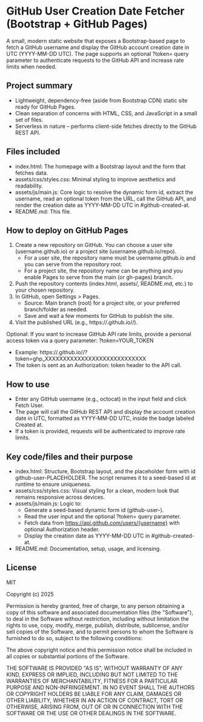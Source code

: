 # GitHub User Creation Date Fetcher (Bootstrap + GitHub Pages)

A small, modern static website that exposes a Bootstrap-based page to fetch a GitHub username and display the GitHub account creation date in UTC (YYYY-MM-DD UTC). The page supports an optional ?token= query parameter to authenticate requests to the GitHub API and increase rate limits when needed.

## Project summary
- Lightweight, dependency-free (aside from Bootstrap CDN) static site ready for GitHub Pages.
- Clean separation of concerns with HTML, CSS, and JavaScript in a small set of files.
- Serverless in nature – performs client-side fetches directly to the GitHub REST API.

## Files included
- index.html: The homepage with a Bootstrap layout and the form that fetches data.
- assets/css/styles.css: Minimal styling to improve aesthetics and readability.
- assets/js/main.js: Core logic to resolve the dynamic form id, extract the username, read an optional token from the URL, call the GitHub API, and render the creation date as YYYY-MM-DD UTC in #github-created-at.
- README.md: This file.

## How to deploy on GitHub Pages
1. Create a new repository on GitHub. You can choose a user site (username.github.io) or a project site (username.github.io/repo).
   - For a user site, the repository name must be username.github.io and you can serve from the repository root.
   - For a project site, the repository name can be anything and you enable Pages to serve from the main (or gh-pages) branch.
2. Push the repository contents (index.html, assets/, README.md, etc.) to your chosen repository.
3. In GitHub, open Settings > Pages.
   - Source: Main branch (root) for a project site, or your preferred branch/folder as needed.
   - Save and wait a few moments for GitHub to publish the site.
4. Visit the published URL (e.g., https://<your-username>.github.io/<repo>/).

Optional: If you want to increase GitHub API rate limits, provide a personal access token via a query parameter: ?token=YOUR_TOKEN
- Example: https://<your-username>.github.io/<repo>/?token=ghp_XXXXXXXXXXXXXXXXXXXXXXXXXXXX
- The token is sent as an Authorization: token <token> header to the API call.

## How to use
- Enter any GitHub username (e.g., octocat) in the input field and click Fetch User.
- The page will call the GitHub REST API and display the account creation date in UTC, formatted as YYYY-MM-DD UTC, inside the badge labeled Created at.
- If a token is provided, requests will be authenticated to improve rate limits.

## Key code/files and their purpose
- index.html: Structure, Bootstrap layout, and the placeholder form with id github-user-PLACEHOLDER. The script renames it to a seed-based id at runtime to ensure uniqueness.
- assets/css/styles.css: Visual styling for a clean, modern look that remains responsive across devices.
- assets/js/main.js: Logic to:
  - Generate a seed-based dynamic form id (github-user-<seed>).
  - Read the user input and the optional ?token= query parameter.
  - Fetch data from https://api.github.com/users/{username} with optional Authorization header.
  - Display the creation date as YYYY-MM-DD UTC in #github-created-at.
- README.md: Documentation, setup, usage, and licensing.

## License
MIT

Copyright (c) 2025

Permission is hereby granted, free of charge, to any person obtaining a copy
of this software and associated documentation files (the "Software"), to deal
in the Software without restriction, including without limitation the rights
to use, copy, modify, merge, publish, distribute, sublicense, and/or sell
copies of the Software, and to permit persons to whom the Software is
furnished to do so, subject to the following conditions:

The above copyright notice and this permission notice shall be included in all
copies or substantial portions of the Software.

THE SOFTWARE IS PROVIDED "AS IS", WITHOUT WARRANTY OF ANY KIND, EXPRESS OR IMPLIED,
INCLUDING BUT NOT LIMITED TO THE WARRANTIES OF MERCHANTABILITY, FITNESS FOR A
PARTICULAR PURPOSE AND NON-INFRINGEMENT. IN NO EVENT SHALL THE AUTHORS OR
COPYRIGHT HOLDERS BE LIABLE FOR ANY CLAIM, DAMAGES OR OTHER LIABILITY, WHETHER
IN AN ACTION OF CONTRACT, TORT OR OTHERWISE, ARISING FROM, OUT OF OR IN
CONNECTION WITH THE SOFTWARE OR THE USE OR OTHER DEALINGS IN THE SOFTWARE.

